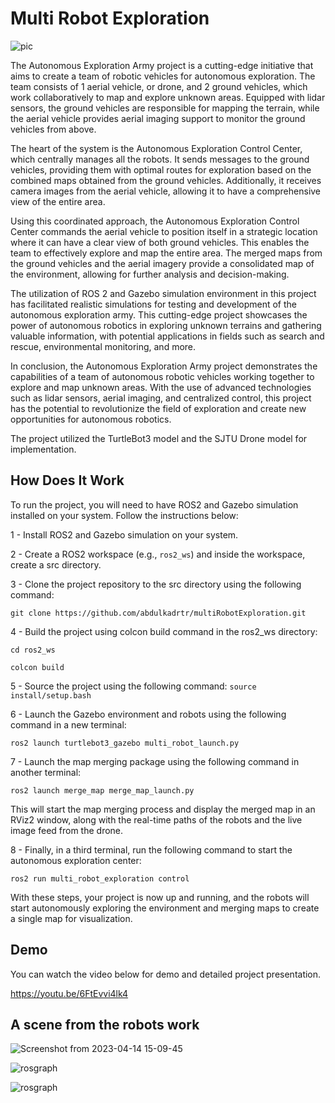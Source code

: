 # Multi Robot Exploration
![pic](https://user-images.githubusercontent.com/87595266/232087653-15e75801-908e-4017-930c-543008c47192.png)

The Autonomous Exploration Army project is a cutting-edge initiative that aims to create a team of robotic vehicles for autonomous exploration. The team consists of 1 aerial vehicle, or drone, and 2 ground vehicles, which work collaboratively to map and explore unknown areas. Equipped with lidar sensors, the ground vehicles are responsible for mapping the terrain, while the aerial vehicle provides aerial imaging support to monitor the ground vehicles from above.

The heart of the system is the Autonomous Exploration Control Center, which centrally manages all the robots. It sends messages to the ground vehicles, providing them with optimal routes for exploration based on the combined maps obtained from the ground vehicles. Additionally, it receives camera images from the aerial vehicle, allowing it to have a comprehensive view of the entire area.

Using this coordinated approach, the Autonomous Exploration Control Center commands the aerial vehicle to position itself in a strategic location where it can have a clear view of both ground vehicles. This enables the team to effectively explore and map the entire area. The merged maps from the ground vehicles and the aerial imagery provide a consolidated map of the environment, allowing for further analysis and decision-making.

The utilization of ROS 2 and Gazebo simulation environment in this project has facilitated realistic simulations for testing and development of the autonomous exploration army. This cutting-edge project showcases the power of autonomous robotics in exploring unknown terrains and gathering valuable information, with potential applications in fields such as search and rescue, environmental monitoring, and more.

In conclusion, the Autonomous Exploration Army project demonstrates the capabilities of a team of autonomous robotic vehicles working together to explore and map unknown areas. With the use of advanced technologies such as lidar sensors, aerial imaging, and centralized control, this project has the potential to revolutionize the field of exploration and create new opportunities for autonomous robotics.

The project utilized the TurtleBot3 model and the SJTU Drone model for implementation.

## How Does It Work


To run the project, you will need to have ROS2 and Gazebo simulation installed on your system. Follow the instructions below:

1 - Install ROS2 and Gazebo simulation on your system.

2 - Create a ROS2 workspace (e.g., `ros2_ws`) and inside the workspace, create a src directory.

3 - Clone the project repository to the src directory using the following command:

`git clone https://github.com/abdulkadrtr/multiRobotExploration.git`

4 - Build the project using colcon build command in the ros2_ws directory:

`cd ros2_ws`

`colcon build`

5 - Source the project using the following command: `source install/setup.bash`

6 - Launch the Gazebo environment and robots using the following command in a new terminal:

`ros2 launch turtlebot3_gazebo multi_robot_launch.py`

7 - Launch the map merging package using the following command in another terminal:

`ros2 launch merge_map merge_map_launch.py`

This will start the map merging process and display the merged map in an RViz2 window, along with the real-time paths of the robots and the live image feed from the drone.

8 - Finally, in a third terminal, run the following command to start the autonomous exploration center:

`ros2 run multi_robot_exploration control`

With these steps, your project is now up and running, and the robots will start autonomously exploring the environment and merging maps to create a single map for visualization.

## Demo 

You can watch the video below for demo and detailed project presentation.

https://youtu.be/6FtEvvi4lk4

## A scene from the robots work

![Screenshot from 2023-04-14 15-09-45](https://user-images.githubusercontent.com/87595266/232044431-143e2592-d4f9-404b-89fd-243b9af53d68.png)



![rosgraph](https://user-images.githubusercontent.com/87595266/232061251-64c3ed55-8297-4057-86f8-11599ae4cfa8.svg)


![rosgraph](https://user-images.githubusercontent.com/87595266/232061592-6647db9b-791d-439f-be2a-52df373e54c1.png)
